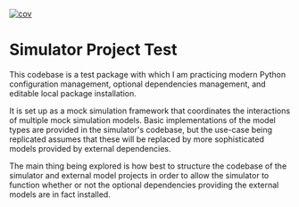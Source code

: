 
[![cov](https://simonmarkwhittle.github.io/simulator_project/badges/coverage.svg)](https://github.com/simonmarkwhittle/simulator_project/actions)

# Simulator Project Test
This codebase is a test package with which I am practicing modern Python configuration management, optional dependencies management, and editable local package installation.  

It is set up as a mock simulation framework that coordinates the interactions of multiple mock simulation models. Basic implementations of the model types are provided in the simulator's codebase, but the use-case being replicated assumes that these will be replaced by more sophisticated models provided by external dependencies.  

The main thing being explored is how best to structure the codebase of the simulator and external model projects in order to allow the simulator to function whether or not the optional dependencies providing the external models are in fact installed.  
